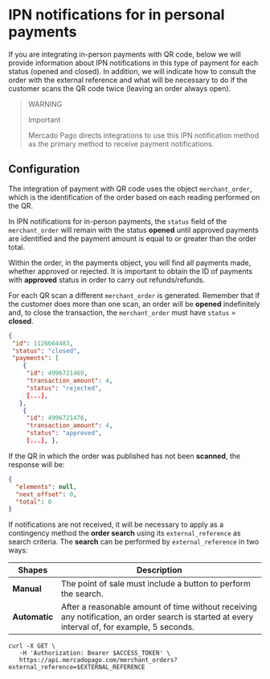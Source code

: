 # IPN notifications for in personal payments

If you are integrating in-person payments with QR code, below we will provide information about IPN notifications in this type of payment for each status (opened and closed). In addition, we will indicate how to consult the order with the external reference and what will be necessary to do if the customer scans the QR code twice (leaving an order always open).
 
> WARNING
>
> Important
>
> Mercado Pago directs integrations to use this IPN notification method as the primary method to receive payment notifications.
 
## Configuration

The integration of payment with QR code uses the object `merchant_order`, which is the identification of the order based on each reading performed on the QR.

In IPN notifications for in-person payments, the `status` field of the `merchant_order` will remain with the status **opened** until approved payments are identified and the payment amount is equal to or greater than the order total.

Within the order, in the payments object, you will find all payments made, whether approved or rejected. It is important to obtain the ID of payments with **approved** status in order to carry out refunds/refunds.

For each QR scan a different `merchant_order` is generated. Remember that if the customer does more than one scan, an order will be **opened** indefinitely and, to close the transaction, the `merchant_order` must have `status` = **closed**.

```json
{
 "id": 1126664483,
 "status": "closed",
 "payments": [
    {
     "id": 4996721469,
     "transaction_amount": 4,
     "status": "rejected",
     [...],
   },
    {
     "id": 4996721476,
     "transaction_amount": 4,
     "status": "approved",
     [...], },
```

If the QR in which the order was published has not been **scanned**, the response will be:

```json
{
  "elements": null,
  "next_offset": 0,
  "total": 0
}
```

If notifications are not received, it will be necessary to apply as a contingency method the **order search** using its `external_reference` as search criteria. The **search** can be performed by `external_reference` in two ways:
 
| Shapes | Description |
| --- | --- |
| **Manual** | The point of sale must include a button to perform the search. |
| **Automatic** | After a reasonable amount of time without receiving any notification, an order search is started at every interval of, for example, 5 seconds. |

```curl
curl -X GET \
   -H 'Authorization: Bearer $ACCESS_TOKEN' \
   https://api.mercadopago.com/merchant_orders?external_reference=$EXTERNAL_REFERENCE 
```